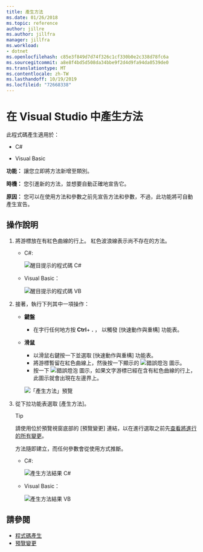 ```yaml
---
title: 產生方法
ms.date: 01/26/2018
ms.topic: reference
author: jillre
ms.author: jillfra
manager: jillfra
ms.workload:
- dotnet
ms.openlocfilehash: c85e3f849d7d74f326c1cf330b0e2c338d78fc6a
ms.sourcegitcommit: a8e8f4bd5d508da34bbe9f2d4d9fa94da0539de0
ms.translationtype: MT
ms.contentlocale: zh-TW
ms.lasthandoff: 10/19/2019
ms.locfileid: "72668338"
---
```

# <a name="generate-a-method-in-visual-studio"></a>在 Visual Studio 中產生方法

此程式碼產生適用於：

- C#

- Visual Basic

**功能：** 讓您立即將方法新增至類別。

**時機：** 您引進新的方法，並想要自動正確地宣告它。

**原因：** 您可以在使用方法和參數之前先宣告方法和參數，不過，此功能將可自動產生宣告。

## <a name="how-to"></a>操作說明

1. 將游標放在有紅色曲線的行上。 紅色波浪線表示尚不存在的方法。

   - C#:

       ![醒目提示的程式碼 C#](media/method-highlight-cs.png)

   - Visual Basic：

       ![醒目提示的程式碼 VB](media/method-highlight-vb.png)

2. 接著，執行下列其中一項操作：

   - **鍵盤**
      - 在字行任何地方按 **Ctrl**+ **.** ， 以觸發 [快速動作與重構] 功能表。
   - **滑鼠**
      - 以滑鼠右鍵按一下並選取 [快速動作與重構] 功能表。
      - 將游標暫留在紅色曲線上，然後按一下顯示的 ![錯誤燈泡](media/error-bulb.png) 圖示。
      - 按一下 ![錯誤燈泡](media/error-bulb.png) 圖示，如果文字游標已經在含有紅色曲線的行上，此圖示就會出現在左邊界上。

      ![「產生方法」預覽](media/method-preview-cs.png)

3. 從下拉功能表選取 [產生方法]。

   > [!TIP]
   > 請使用位於預覽視窗底部的 [預覽變更] 連結，以在進行選取之前先[查看將進行的所有變更](../../ide/preview-changes.md)。

   方法隨即建立，而任何參數會從使用方式推斷。

   - C#:

       ![產生方法結果 C#](media/method-result-cs.png)

   - Visual Basic：

       ![產生方法結果 VB](media/method-result-vb.png)

## <a name="see-also"></a>請參閱

- [程式碼產生](../code-generation-in-visual-studio.md)
- [預覽變更](../../ide/preview-changes.md)